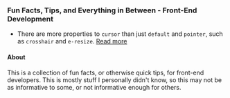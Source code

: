 ### Fun Facts, Tips, and Everything in Between - Front-End Development
* There are more properties to `cursor` than just `default` and `pointer`, such as `crosshair` and `e-resize`. [Read more](http://www.w3schools.com/cssref/pr_class_cursor.asp)

#### About
This is a collection of fun facts, or otherwise quick tips, for front-end developers. This is mostly stuff I personally didn't know, so this may not be as informative to some, or not informative enough for others. 
